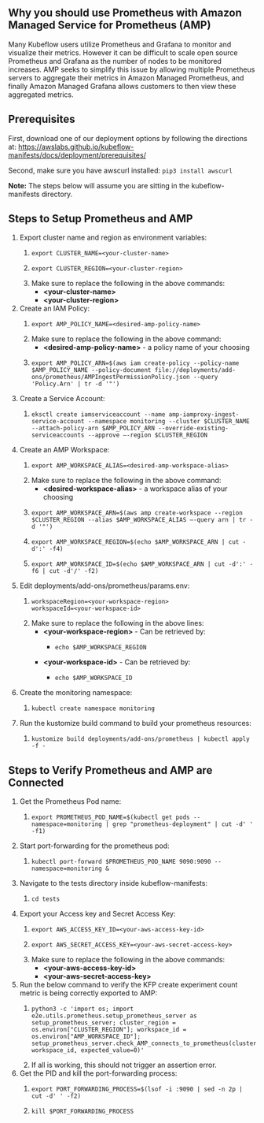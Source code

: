 ## Why you should use Prometheus with Amazon Managed Service for Prometheus (AMP)
Many Kubeflow users utilize Prometheus and Grafana to monitor and visualize their metrics. However it can be difficult to scale open source Prometheus and Grafana as the number of nodes to be monitored increases. AMP seeks to simplify this issue by allowing multiple Prometheus servers to aggregate their metrics in Amazon Managed Prometheus, and finally Amazon Managed Grafana allows customers to then view these aggregated metrics.

## Prerequisites
First, download one of our deployment options by following the directions at: https://awslabs.github.io/kubeflow-manifests/docs/deployment/prerequisites/

Second, make sure you have awscurl installed: `pip3 install awscurl`

**Note:** The steps below will assume you are sitting in the kubeflow-manifests directory.

## Steps to Setup Prometheus and AMP
1. Export cluster name and region as environment variables:
    1. ```
       export CLUSTER_NAME=<your-cluster-name>
       ```
    2. ```
       export CLUSTER_REGION=<your-cluster-region>
       ```
    3. Make sure to replace the following in the above commands:
        * **\<your-cluster-name\>**
        * **\<your-cluster-region\>**
2. Create an IAM Policy:
    1. ```
       export AMP_POLICY_NAME=<desired-amp-policy-name>
       ```
    2. Make sure to replace the following in the above command:
        * **\<desired-amp-policy-name\>** - a policy name of your choosing
    3. ```
       export AMP_POLICY_ARN=$(aws iam create-policy --policy-name $AMP_POLICY_NAME --policy-document file://deployments/add-ons/prometheus/AMPIngestPermissionPolicy.json --query 'Policy.Arn' | tr -d '"')
       ```
3. Create a Service Account:
    1. ```
       eksctl create iamserviceaccount --name amp-iamproxy-ingest-service-account --namespace monitoring --cluster $CLUSTER_NAME --attach-policy-arn $AMP_POLICY_ARN --override-existing-serviceaccounts --approve —-region $CLUSTER_REGION
       ```
4. Create an AMP Workspace:
    1. ```
       export AMP_WORKSPACE_ALIAS=<desired-amp-workspace-alias>
       ```
    2. Make sure to replace the following in the above command:
        * **\<desired-workspace-alias\>** - a workspace alias of your choosing
    3. ```
       export AMP_WORKSPACE_ARN=$(aws amp create-workspace --region $CLUSTER_REGION --alias $AMP_WORKSPACE_ALIAS —-query arn | tr -d '"')
       ```
    4. ```
       export AMP_WORKSPACE_REGION=$(echo $AMP_WORKSPACE_ARN | cut -d':' -f4)
       ```
    5. ```
       export AMP_WORKSPACE_ID=$(echo $AMP_WORKSPACE_ARN | cut -d':' -f6 | cut -d'/' -f2)
       ```
5. Edit deployments/add-ons/prometheus/params.env:
    1. ```
       workspaceRegion=<your-workspace-region>
       workspaceId=<your-workspace-id>
       ```
    2. Make sure to replace the following in the above lines:
        * **\<your-workspace-region\>** - Can be retrieved by:
            * ```
              echo $AMP_WORKSPACE_REGION
              ```
        * **\<your-workspace-id\>** - Can be retrieved by:
            * ```
              echo $AMP_WORKSPACE_ID
              ```
6. Create the monitoring namespace:
    1. ```
       kubectl create namespace monitoring
       ```
7. Run the kustomize build command to build your prometheus resources:
    1. ```
       kustomize build deployments/add-ons/prometheus | kubectl apply -f -
       ```

## Steps to Verify Prometheus and AMP are Connected
1. Get the Prometheus Pod name:
    1. ```
       export PROMETHEUS_POD_NAME=$(kubectl get pods --namespace=monitoring | grep "prometheus-deployment" | cut -d' ' -f1)
       ```
2. Start port-forwarding for the prometheus pod:
    1. ```
       kubectl port-forward $PROMETHEUS_POD_NAME 9090:9090 --namespace=monitoring &
       ```
3. Navigate to the tests directory inside kubeflow-manifests:
    1. ```
       cd tests
       ```
4. Export your Access key and Secret Access Key:
    1. ```
       export AWS_ACCESS_KEY_ID=<your-aws-access-key-id>
       ```
    2. ```
       export AWS_SECRET_ACCESS_KEY=<your-aws-secret-access-key>
       ```
    3. Make sure to replace the following in the above commands:
        * **\<your-aws-access-key-id\>**
        * **\<your-aws-secret-access-key\>**
5. Run the below command to verify the KFP create experiment count metric is being correctly exported to AMP:
    1. ```
       python3 -c 'import os; import e2e.utils.prometheus.setup_prometheus_server as setup_prometheus_server; cluster_region = os.environ["CLUSTER_REGION"]; workspace_id = os.environ["AMP_WORKSPACE_ID"]; setup_prometheus_server.check_AMP_connects_to_prometheus(cluster_region, workspace_id, expected_value=0)'
       ```
    2. If all is working, this should not trigger an assertion error.
6. Get the PID and kill the port-forwarding process:
    1. ```
       export PORT_FORWARDING_PROCESS=$(lsof -i :9090 | sed -n 2p | cut -d' ' -f2)
       ```
    2. ```
       kill $PORT_FORWARDING_PROCESS
       ```
